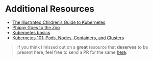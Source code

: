 # Additional Resources

- [The Illustrated Children’s Guide to Kubernetes](https://www.cncf.io/the-childrens-illustrated-guide-to-kubernetes/)
- [Phippy Goes to the Zoo](https://www.cncf.io/phippy-goes-to-the-zoo-book/)
- [Kubernetes basics](https://kubernetes.io/docs/tutorials/kubernetes-basics/)
- [Kubernetes 101: Pods, Nodes, Containers, and Clusters](https://medium.com/google-cloud/kubernetes-101-pods-nodes-containers-and-clusters-c1509e409e16)

> If you think I missed out on a **great** resource that **deserves** to be present here, feel free to send a PR for the same [here](https://github.com/mr-karan/k8s-deployment-book).
